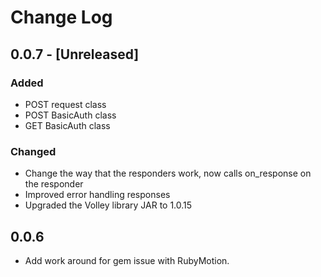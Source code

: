 Change Log
==================

## 0.0.7 - [Unreleased]
### Added
* POST request class
* POST BasicAuth class
* GET BasicAuth class
### Changed
* Change the way that the responders work, now calls on_response on the responder
* Improved error handling responses
* Upgraded the Volley library JAR to 1.0.15

## 0.0.6
*  Add work around for gem issue with RubyMotion.
